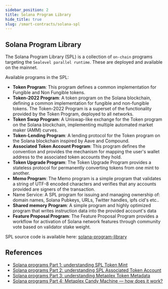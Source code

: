 ```yaml
---
sidebar_position: 2
title: Solana Program Library
hide_title: true
slug: /smart-contracts/solana-spl
---
```


## Solana Program Library

The Solana Program Library (SPL) is a collection of `on-chain` programs targeting the `Sealevel parallel runtime`. These are deployed and available on the mainnet. 

Available programs in the SPL:
- **Token Program**: This program defines a common implementation for Fungible and Non Fungible tokens.
- **Token-2022 Program**: A token program on the Solana blockchain, defining a common implementation for fungible and non-fungible tokens. The Token-2022 Program is a superset of the functionality provided by the Token Program, deployed to all networks.
- **Token Swap Program**: A Uniswap-like exchange for the Token program on the Solana blockchain, implementing multiple automated market maker (AMM) curves.
- **Token-Lending Program**: A lending protocol for the Token program on the Solana blockchain inspired by Aave and Compound.
- **Associated Token Account Program**: This program defines the convention and provides the mechanism for mapping the user's wallet address to the associated token accounts they hold.
- **Token Upgrade Program**: The Token Upgrade Program provides a stateless protocol for permanently converting tokens from one mint to another.
- **Memo Program**: The Memo program is a simple program that validates a string of UTF-8 encoded characters and verifies that any accounts provided are signers of the transaction. 
- Name Service: A SPL program for issuing and managing ownership of: domain names, Solana Pubkeys, URLs, Twitter handles, ipfs cid's etc..
- **Shared memory Program**: A simple program and highly optimized program that writes instruction data into the provided account's data
- **Feature Proposal Program**: The Feature Proposal Program provides a workflow for activation of Solana network features through community vote based on validator stake weight.

SPL source code is available here: [solana-program-library](https://github.com/solana-labs/solana-program-library)


## References
- [Solana programs Part 1: understanding SPL Token Mint](https://medium.com/coinmonks/solana-programs-part-1-understanding-spl-token-mint-fabd13323219)
- [Solana programs Part 2: understanding SPL Associated Token Account](https://medium.com/coinmonks/solana-programs-part-2-understanding-spl-associated-token-account-25082b9b5471)
- [Solana programs Part 3: understanding Metaplex Token Metadata](https://medium.com/coinmonks/solana-programs-part-3-understanding-metaplex-token-metadata-3cafde284d72)
- [Solana programs Part 4: Metaplex Candy Machine — how does it work?](https://medium.com/coinmonks/solana-programs-part-4-metaplex-candy-machine-how-does-it-work-a27d7a133fad)